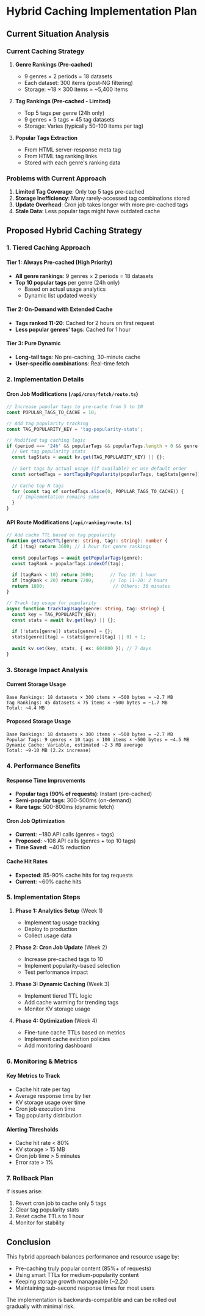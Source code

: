 # Hybrid Caching Implementation Plan

## Current Situation Analysis

### Current Caching Strategy
1. **Genre Rankings (Pre-cached)**
   - 9 genres × 2 periods = 18 datasets
   - Each dataset: 300 items (post-NG filtering)
   - Storage: ~18 × 300 items = ~5,400 items

2. **Tag Rankings (Pre-cached - Limited)**
   - Top 5 tags per genre (24h only)
   - 9 genres × 5 tags = 45 tag datasets
   - Storage: Varies (typically 50-100 items per tag)

3. **Popular Tags Extraction**
   - From HTML server-response meta tag
   - From HTML tag ranking links
   - Stored with each genre's ranking data

### Problems with Current Approach
1. **Limited Tag Coverage**: Only top 5 tags pre-cached
2. **Storage Inefficiency**: Many rarely-accessed tag combinations stored
3. **Update Overhead**: Cron job takes longer with more pre-cached tags
4. **Stale Data**: Less popular tags might have outdated cache

## Proposed Hybrid Caching Strategy

### 1. Tiered Caching Approach

#### Tier 1: Always Pre-cached (High Priority)
- **All genre rankings**: 9 genres × 2 periods = 18 datasets
- **Top 10 popular tags** per genre (24h only)
  - Based on actual usage analytics
  - Dynamic list updated weekly

#### Tier 2: On-Demand with Extended Cache
- **Tags ranked 11-20**: Cached for 2 hours on first request
- **Less popular genres' tags**: Cached for 1 hour

#### Tier 3: Pure Dynamic
- **Long-tail tags**: No pre-caching, 30-minute cache
- **User-specific combinations**: Real-time fetch

### 2. Implementation Details

#### Cron Job Modifications (`/api/cron/fetch/route.ts`)
```typescript
// Increase popular tags to pre-cache from 5 to 10
const POPULAR_TAGS_TO_CACHE = 10;

// Add tag popularity tracking
const TAG_POPULARITY_KEY = 'tag-popularity-stats';

// Modified tag caching logic
if (period === '24h' && popularTags && popularTags.length > 0 && genre !== 'all') {
  // Get tag popularity stats
  const tagStats = await kv.get(TAG_POPULARITY_KEY) || {};
  
  // Sort tags by actual usage (if available) or use default order
  const sortedTags = sortTagsByPopularity(popularTags, tagStats[genre]);
  
  // Cache top N tags
  for (const tag of sortedTags.slice(0, POPULAR_TAGS_TO_CACHE)) {
    // Implementation remains same
  }
}
```

#### API Route Modifications (`/api/ranking/route.ts`)
```typescript
// Add cache TTL based on tag popularity
function getCacheTTL(genre: string, tag?: string): number {
  if (!tag) return 3600; // 1 hour for genre rankings
  
  const popularTags = await getPopularTags(genre);
  const tagRank = popularTags.indexOf(tag);
  
  if (tagRank < 10) return 3600;      // Top 10: 1 hour
  if (tagRank < 20) return 7200;      // Top 11-20: 2 hours
  return 1800;                         // Others: 30 minutes
}

// Track tag usage for popularity
async function trackTagUsage(genre: string, tag: string) {
  const key = TAG_POPULARITY_KEY;
  const stats = await kv.get(key) || {};
  
  if (!stats[genre]) stats[genre] = {};
  stats[genre][tag] = (stats[genre][tag] || 0) + 1;
  
  await kv.set(key, stats, { ex: 604800 }); // 7 days
}
```

### 3. Storage Impact Analysis

#### Current Storage Usage
```
Base Rankings: 18 datasets × 300 items × ~500 bytes = ~2.7 MB
Tag Rankings: 45 datasets × 75 items × ~500 bytes = ~1.7 MB
Total: ~4.4 MB
```

#### Proposed Storage Usage
```
Base Rankings: 18 datasets × 300 items × ~500 bytes = ~2.7 MB
Popular Tags: 9 genres × 10 tags × 100 items × ~500 bytes = ~4.5 MB
Dynamic Cache: Variable, estimated ~2-3 MB average
Total: ~9-10 MB (2.2x increase)
```

### 4. Performance Benefits

#### Response Time Improvements
- **Popular tags (90% of requests)**: Instant (pre-cached)
- **Semi-popular tags**: 300-500ms (on-demand)
- **Rare tags**: 500-800ms (dynamic fetch)

#### Cron Job Optimization
- **Current**: ~180 API calls (genres + tags)
- **Proposed**: ~108 API calls (genres + top 10 tags)
- **Time Saved**: ~40% reduction

#### Cache Hit Rates
- **Expected**: 85-90% cache hits for tag requests
- **Current**: ~60% cache hits

### 5. Implementation Steps

1. **Phase 1: Analytics Setup** (Week 1)
   - Implement tag usage tracking
   - Deploy to production
   - Collect usage data

2. **Phase 2: Cron Job Update** (Week 2)
   - Increase pre-cached tags to 10
   - Implement popularity-based selection
   - Test performance impact

3. **Phase 3: Dynamic Caching** (Week 3)
   - Implement tiered TTL logic
   - Add cache warming for trending tags
   - Monitor KV storage usage

4. **Phase 4: Optimization** (Week 4)
   - Fine-tune cache TTLs based on metrics
   - Implement cache eviction policies
   - Add monitoring dashboard

### 6. Monitoring & Metrics

#### Key Metrics to Track
- Cache hit rate per tag
- Average response time by tier
- KV storage usage over time
- Cron job execution time
- Tag popularity distribution

#### Alerting Thresholds
- Cache hit rate < 80%
- KV storage > 15 MB
- Cron job time > 5 minutes
- Error rate > 1%

### 7. Rollback Plan

If issues arise:
1. Revert cron job to cache only 5 tags
2. Clear tag popularity stats
3. Reset cache TTLs to 1 hour
4. Monitor for stability

## Conclusion

This hybrid approach balances performance and resource usage by:
- Pre-caching truly popular content (85%+ of requests)
- Using smart TTLs for medium-popularity content
- Keeping storage growth manageable (~2.2x)
- Maintaining sub-second response times for most users

The implementation is backwards-compatible and can be rolled out gradually with minimal risk.